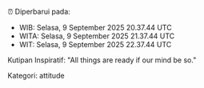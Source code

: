 ⏰ Diperbarui pada:
- WIB: Selasa, 9 September 2025 20.37.44 UTC
- WITA: Selasa, 9 September 2025 21.37.44 UTC
- WIT: Selasa, 9 September 2025 22.37.44 UTC

Kutipan Inspiratif:
"All things are ready if our mind be so."


Kategori: attitude

